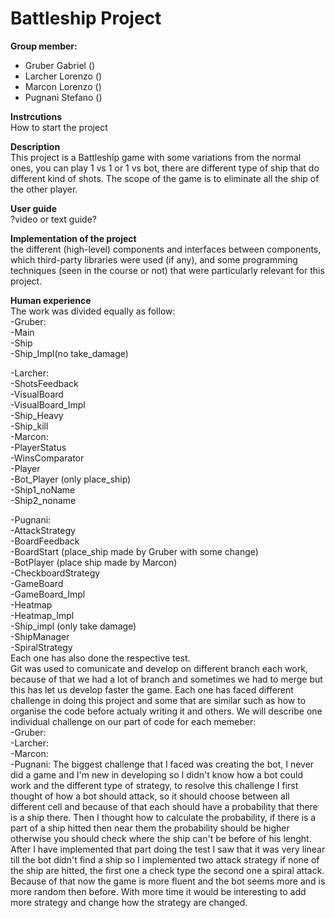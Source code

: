 # Battleship Project
**Group member:**
- Gruber Gabriel ()
- Larcher Lorenzo ()
- Marcon Lorenzo ()
- Pugnani Stefano ()

**Instrcutions** \
How to start the project

**Description** \
This project is a Battleship game with some variations from the normal ones, you can play 1 vs 1 or 1 vs bot, there are different type of ship that do different kind of shots. 
The scope of the game is to eliminate all the ship of the other player.

**User guide** \
?video or text guide?

**Implementation of the project** \
the different (high-level) components and interfaces between components, which third-party libraries were used (if any), and some programming techniques (seen in the course or not) that were particularly relevant for this project.

**Human experience** \
The work was divided equally as follow: \
-Gruber: \
 -Main \
 -Ship \
 -Ship_Impl(no take_damage) 

-Larcher: \
  -ShotsFeedback \
  -VisualBoard \
  -VisualBoard_Impl \
  -Ship_Heavy \
  -Ship_kill \
-Marcon: \
  -PlayerStatus \
  -WinsComparator \
  -Player \
  -Bot_Player (only place_ship) \
  -Ship1_noName \
  -Ship2_noname 
  
-Pugnani: \
  -AttackStrategy \
  -BoardFeedback \
  -BoardStart (place_ship made by Gruber with some change) \
  -BotPlayer (place ship made by Marcon) \
  -CheckboardStrategy \
  -GameBoard \
  -GameBoard_Impl \
  -Heatmap \
  -Heatmap_Impl \
  -Ship_impl (only take damage) \
  -ShipManager \
  -SpiralStrategy \
Each one has also done the respective test. \
Git was used to comunicate and develop on different branch each work, because of that we had a lot of branch and sometimes we had to merge but this has let us develop faster the game. 
Each one has faced different challenge in doing this project and some that are similar such as how to organise the code before actualy writing it and others. 
We will describe one individual challenge on our part of code for each memeber: \
-Gruber: \
-Larcher: \
-Marcon: \
-Pugnani: The biggest challenge that I faced was creating the bot, I never did a game and I'm new in developing so I didn't know how a bot could work and the different  type of strategy, to resolve this challenge I first thought of how a bot should attack, so it should choose between all different cell and because of that each  should have a probability that there is a ship there. Then I thought how to calculate the probability, if there is a part of a ship hitted then near them the  probability should be higher otherwise you should check where the ship can't be before of his lenght. After I have implemented that part doing the test I saw that  it was very linear till the bot didn't find a ship so I implemented two attack strategy if none of the ship are hitted, the first one a check type the second one a spiral attack. Because of that now the game is more fluent and the bot seems more and is more random then before. With more time it would be interesting to add  more strategy and change how the strategy are changed.
